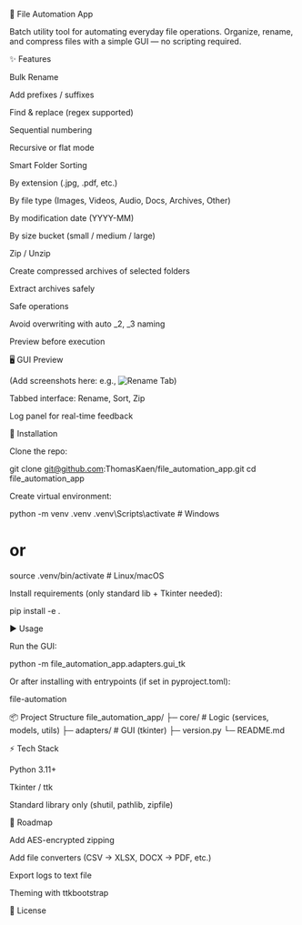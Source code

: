 📂 File Automation App

Batch utility tool for automating everyday file operations.
Organize, rename, and compress files with a simple GUI — no scripting required.

✨ Features

Bulk Rename

Add prefixes / suffixes

Find & replace (regex supported)

Sequential numbering

Recursive or flat mode

Smart Folder Sorting

By extension (.jpg, .pdf, etc.)

By file type (Images, Videos, Audio, Docs, Archives, Other)

By modification date (YYYY-MM)

By size bucket (small / medium / large)

Zip / Unzip

Create compressed archives of selected folders

Extract archives safely

Safe operations

Avoid overwriting with auto _2, _3 naming

Preview before execution

🖥️ GUI Preview

(Add screenshots here: e.g., ![Rename Tab](docs/rename_tab.png))

Tabbed interface: Rename, Sort, Zip

Log panel for real-time feedback

🚀 Installation

Clone the repo:

git clone git@github.com:ThomasKaen/file_automation_app.git
cd file_automation_app


Create virtual environment:

python -m venv .venv
.venv\Scripts\activate    # Windows
# or
source .venv/bin/activate # Linux/macOS


Install requirements (only standard lib + Tkinter needed):

pip install -e .

▶️ Usage

Run the GUI:

python -m file_automation_app.adapters.gui_tk


Or after installing with entrypoints (if set in pyproject.toml):

file-automation

📦 Project Structure
file_automation_app/
├─ core/        # Logic (services, models, utils)
├─ adapters/    # GUI (tkinter)
├─ version.py
└─ README.md

⚡ Tech Stack

Python 3.11+

Tkinter / ttk

Standard library only (shutil, pathlib, zipfile)

📌 Roadmap

 Add AES-encrypted zipping

 Add file converters (CSV → XLSX, DOCX → PDF, etc.)

 Export logs to text file

 Theming with ttkbootstrap

📜 License

